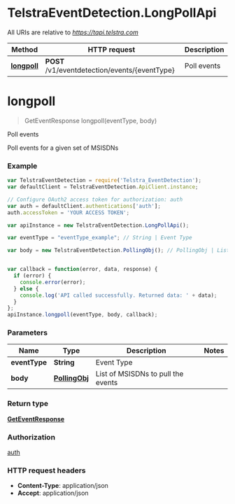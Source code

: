 # TelstraEventDetection.LongPollApi

All URIs are relative to *https://tapi.telstra.com*

Method | HTTP request | Description
------------- | ------------- | -------------
[**longpoll**](LongPollApi.md#longpoll) | **POST** /v1/eventdetection/events/{eventType} | Poll events


<a name="longpoll"></a>
# **longpoll**
> GetEventResponse longpoll(eventType, body)

Poll events

Poll events for a given set of MSISDNs

### Example
```javascript
var TelstraEventDetection = require('Telstra_EventDetection');
var defaultClient = TelstraEventDetection.ApiClient.instance;

// Configure OAuth2 access token for authorization: auth
var auth = defaultClient.authentications['auth'];
auth.accessToken = 'YOUR ACCESS TOKEN';

var apiInstance = new TelstraEventDetection.LongPollApi();

var eventType = "eventType_example"; // String | Event Type

var body = new TelstraEventDetection.PollingObj(); // PollingObj | List of MSISDNs to pull the events


var callback = function(error, data, response) {
  if (error) {
    console.error(error);
  } else {
    console.log('API called successfully. Returned data: ' + data);
  }
};
apiInstance.longpoll(eventType, body, callback);
```

### Parameters

Name | Type | Description  | Notes
------------- | ------------- | ------------- | -------------
 **eventType** | **String**| Event Type | 
 **body** | [**PollingObj**](PollingObj.md)| List of MSISDNs to pull the events | 

### Return type

[**GetEventResponse**](GetEventResponse.md)

### Authorization

[auth](../README.md#auth)

### HTTP request headers

 - **Content-Type**: application/json
 - **Accept**: application/json

